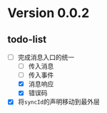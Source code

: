 # Version 0.0.2
## todo-list
- [ ] 完成消息入口的统一
  - [ ] 传入消息
  - [ ] 传入事件
  - [x] 消息响应
  - [x] 错误码
- [x] 将`syncId`的声明移动到最外层